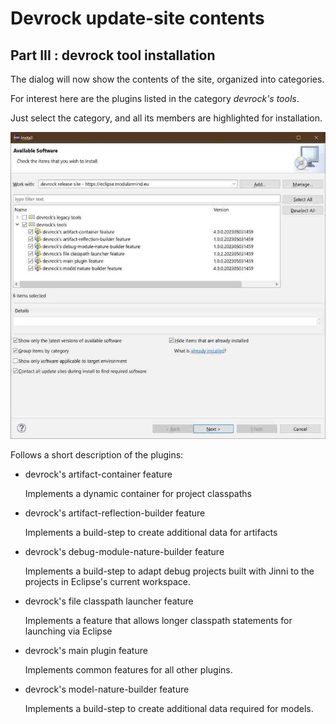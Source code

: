 # Devrock update-site contents

## Part III : devrock tool installation 

 The dialog will now show the contents of the site, organized into categories.

 For interest here are the plugins listed in the category *devrock's tools*.

 Just select the category, and all its members are highlighted for installation.

![picture of modularmind update-site contents](./images/05.devrock.jpg "modularmind update-site contents")

Follows a short description of the plugins:

- devrock's artifact-container feature

    Implements a dynamic container for project classpaths 

- devrock's artifact-reflection-builder feature

    Implements a build-step to create additional data for artifacts

- devrock's debug-module-nature-builder feature
    
    Implements a build-step to adapt debug projects built with Jinni to the projects in Eclipse's current workspace.

- devrock's file classpath launcher feature

    Implements a feature that allows longer classpath statements for launching via Eclipse

- devrock's main plugin feature

    Implements common features for all other plugins.

- devrock's model-nature-builder feature

    Implements a build-step to create additional data required for models.



